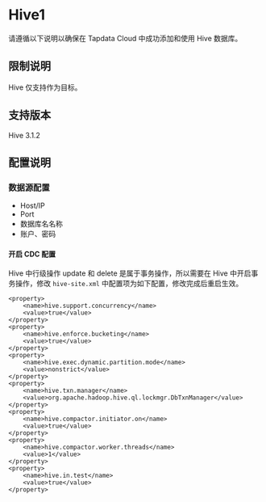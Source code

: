 # Hive1

请遵循以下说明以确保在 Tapdata Cloud 中成功添加和使用 Hive 数据库。

## 限制说明

Hive 仅支持作为目标。

## 支持版本

Hive 3.1.2

## 配置说明

### 数据源配置

- Host/IP
- Port
- 数据库名名称
- 账户、密码

#### 开启 CDC 配置

Hive 中行级操作 update 和 delete 是属于事务操作，所以需要在 Hive 中开启事务操作，修改 `hive-site.xml` 中配置项为如下配置，修改完成后重启生效。

```
<property>
    <name>hive.support.concurrency</name>
    <value>true</value>
</property>
<property>
    <name>hive.enforce.bucketing</name>
    <value>true</value>
</property>
<property>
    <name>hive.exec.dynamic.partition.mode</name>
    <value>nonstrict</value>
</property>
<property>
    <name>hive.txn.manager</name>
    <value>org.apache.hadoop.hive.ql.lockmgr.DbTxnManager</value>
</property>
<property>
    <name>hive.compactor.initiator.on</name>
    <value>true</value>
</property>
<property>
    <name>hive.compactor.worker.threads</name>
    <value>1</value>
</property>
<property>
    <name>hive.in.test</name>
    <value>true</value>
</property>
```